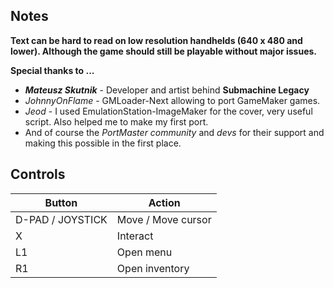 ## Notes

**Text can be hard to read on low resolution handhelds (640 x 480 and lower). Although the game should still be playable without major issues.**

**Special thanks to ...**
* ***Mateusz Skutnik*** - Developer and artist behind **Submachine Legacy**
* *JohnnyOnFlame* - GMLoader-Next allowing to port GameMaker games.
* *Jeod* - I used EmulationStation-ImageMaker for the cover, very useful script. Also helped me to make my first port.
* And of course the *PortMaster community* and *devs* for their support and making this possible in the first place.

## Controls

| Button            | Action |
|--                 |--|
| D-PAD / JOYSTICK  | Move / Move cursor |
| X                 | Interact |
| L1                | Open menu |
| R1                | Open inventory |

